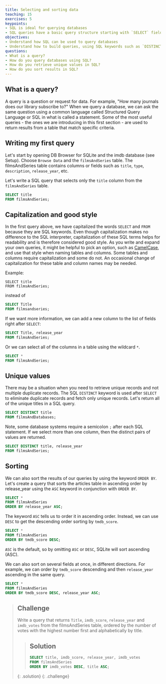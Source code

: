```yaml
---
title: Selecting and sorting data
teaching: 15
exercises: 5
keypoints:
- SQL is ideal for querying databases
- SQL queries have a basic query structure starting with `SELECT` field FROM table with additional keywords and criteria that can be used.
objectives:
- Understand how SQL can be used to query databases
- Understand how to build queries, using SQL keywords such as `DISTINCT` and `ORDER BY`
questions:
- What is a query?
- How do you query databases using SQL?
- How do you retrieve unique values in SQL?
- How do you sort results in SQL?
---
```


## What is a query?

A query is a question or request for data. For example, "How many journals does our library subscribe to?" When we query a database, we can ask the same question using a common language called Structured Query Language or SQL in what is called a statement. Some of the most useful queries - the ones we are introducing in this first section - are used to return results from a table that match specific criteria.

## Writing my first query

Let's start by opening DB Browser for SQLite and the imdb database (see Setup). Choose `Browse Data` and the `filmsAndSeries` table. The filmsAndSeries table contains columns or fields such as `title`, `type`, `description`, `release_year`, etc.

Let's write a SQL query that selects only the `title` column from the `filmsAndSeries` table.

```sql
SELECT title
FROM filmsAndSeries;
```

## Capitalization and good style

In the first query above, we have capitalized the words `SELECT` and `FROM` because they are SQL keywords. Even though capitalization makes no difference to the SQL interpreter, capitalization of these SQL terms helps for readability and is therefore considered good style. As you write and expand your own queries, it might be helpful to pick an option, such as [CamelCase](https://en.wikipedia.org/wiki/Camel_case), and use that style when naming tables and columns. Some tables and columns require capitalization and some do not. An occasional change of capitalization for these table and column names may be needed.

Example:

```
SELECT title
FROM filmsAndSeries;
```

instead of

```sql
SELECT Title
FROM filmsandseries;
```

If we want more information, we can add a new column to the list of fields right after `SELECT`:

```sql
SELECT Title, release_year
FROM filmsAndSeries;
```

Or we can select all of the columns in a table using the wildcard `*`.

```sql
SELECT *
FROM filmsAndSeries;
```

## Unique values

There may be a situation when you need to retrieve unique records and not multiple duplicate records. The SQL `DISTINCT` keyword is used after `SELECT` to eliminate duplicate records and fetch only unique records. Let's return all of the unique titles in a SQL query.

```sql
SELECT DISTINCT title
FROM filmsAndDatabases;
```

Note, some database systems require a semicolon `;` after each SQL statement. If we select more than one column, then the distinct pairs of values are returned.

```sql
SELECT DISTINCT title, release_year
FROM filmsAndSeries;
```

## Sorting

We can also sort the results of our queries by using the keyword `ORDER BY`. Let's create a query that sorts the articles table in ascending order by release_year using the `ASC` keyword in conjunction with `ORDER BY`.

```sql
SELECT *
FROM filmsAndSeries
ORDER BY release_year ASC;
```

The keyword `ASC` tells us to order it in ascending order. Instead, we can use `DESC` to get the descending order sorting by `tmdb_score`.

```sql
SELECT *
FROM filmsAndSeries
ORDER BY tmdb_score DESC;
```

`ASC` is the default, so by omitting `ASC` or `DESC`, SQLite will sort ascending (ASC).

We can also sort on several fields at once, in different directions. For example, we can order by `tmdb_score` descending and then `release_year` ascending in the same query.

```sql
SELECT *
FROM filmsAndSeries
ORDER BY tmdb_score DESC, release_year ASC;
```



> ## Challenge
> 
> Write a query that returns `Title`, `imdb_score`, `release_year` and `imdb_votes` from
> the filmsAndSeries table, ordered by the number of votes with the highest number first and alphabetically by title.
> > ## Solution
> > 
> > ```sql
> > SELECT title, imdb_score, release_year, imdb_votes
> > FROM filmsAndSeries
> > ORDER BY imdb_votes DESC, title ASC;
> > ```
> {: .solution}
{: .challenge}

